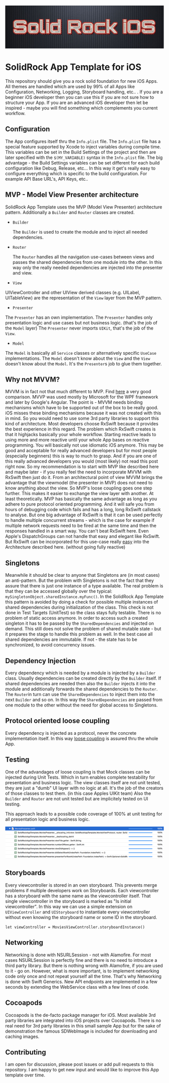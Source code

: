 ![SolidRock](https://github.com/DarkoDamjanovic/SolidRock.AppTemplate.iOS/blob/master/solidrock.jpg "SolidRock")

# SolidRock App Template for iOS

This repository should give you a rock solid foundation for new iOS Apps. All themes are handled which are used by 99% of all Apps like Configuration, Networking, Logging, Storyboard handling, etc.. . If you are a beginner iOS developer then you can use this if you are not sure how to structure your App. If you are an advanced iOS developer then let be inspired - maybe you will find something which complements you current workflow.

## Configuration

The App configures itself thru the `Info.plist` file. The `Info.plist` file has a special feature supported by Xcode to inject variables during compile time. This variables can be set in the Build Settings of the project and then are later specified with the `$(MY_VARIABLE)` syntax in the `Info.plist` file. The big advantage - the Build Settings variables can be set different for each build configuration like Debug, Release, etc... In this way it get's really easy to configure everything which is specific to the build configuration. For example API Base URL's, API Keys, etc..

## MVP - Model View Presenter architecture

SolidRock App Template uses the MVP (Model View Presenter) architecture pattern. Additionally a `Builder` and `Router` classes are created. 

* `Builder`

   The `Builder` is used to create the module and to inject all needed dependencies.

* `Router`

   The `Router` handles all the navigation use-cases between views and passes the shared dependencies from one module into the other. In this way only the really needed dependencies are injected into the presenter and view. 

* `View`

UIViewController and other UIView derived classes (e.g. UILabel, UITableView) are the representation of the `View` layer from the MVP pattern. 

* `Presenter`

The `Presenter` has an own implementation. The `Presenter` handles only presentation logic and use cases but not business logic. (that's the job of the `Model` layer) The `Presenter` never imports `UIKit`, that's the job of the `View`.

* `Model`

The `Model` is basically all `Service` classes or alternatively specific `UseCase` implementations. The `Model` doesn't know about the `View` and the `View` doesn't know about the `Model`. It's the `Presenter`s job to glue them together.

## Why not MVVM?

MVVM is in fact not that much different to MVP. Find [here](https://medium.com/ios-os-x-development/ios-architecture-patterns-ecba4c38de52) a very good comparison. MVVP was used mostly by Microsoft for the WPF framework and later by Google's Angular. The point is - MVVM needs binding mechanisms which have to be supported out of the box to be really good. iOS misses these binding mechanisms because it was not created with this in mind. So you would need to use some 3rd party libraries to support this kind of architecture. Most developers choose RxSwift because it provides the best experience in this regard. The problem which RxSwift creates is that it highjacks basically your whole workflow. Starting reactive leads to using more and more reactive until your whole App bases on reactive programming. You will basically not use idiomatic iOS anymore. This may be good and acceptable for really advanced developers but for most people (especially beginners) this is way to much to grasp. And if you are one of this really advanced developers you would (most likely) not read this post right now. So my recommendation is to start with MVP like described here and maybe later - if you really feel the need to incorporate MVVM with RxSwift then just do it. From an architectural point of view MVVM brings the advantage that the viewmodel (the presenter in MVP) does not need to know anything about the view. So MVP's loose coupling goes one step further. This makes it easier to exchange the view layer with another. At least theoretically. MVP has basically the same advantage as long as you adhere to pure protocol oriented programming. And it will safe you from hours of debugging code which fails and has a long, long RxSwift callstack to analyse. But one big advantage of RxSwift is that it can be used perfectly to handle multiple concurrent streams - which is the case for example if multiple network requests need to be fired at the same time and then the responses handled in a smart way. You can't beat RxSwift here. Even Apple's DispatchGroups can not handle that easy and elegant like RxSwift. But RxSwift can be incorporated for this use-case really [easy](http://reactivex.io/documentation/operators/merge.html) into the Architecture described here. (without going fully reactive)

## Singletons

Meanwhile it should be clear to anyone that Singletons are (in most cases) an anti-pattern. But the problem with Singletons is not the fact that they assure that there is just one instance of a type available. The real problem is that they can be accessed globally over the typical: `mySingletonObject.sharedInstance.myFunc()`. In the SolidRock App Template this pattern is avoided by doing a check for possible multiple instances of shared dependencies during initialization of the class. This check is not done in Test Targets (UnitTest) so the class stays fully testable. There is no problem of static access anymore. In order to access such a created singleton it has to be passed by the `SharedDependencies` and injected on demand. This still does not solve the problem of shared mutable state - but it prepares the stage to handle this problem as well. In the best case all shared dependencies are immutable. If not - the state has to be synchronized, to avoid concurrency issues.

## Dependency Injection 

Every dependency which is needed by a module is injected by a `Builder` class. Usually dependencies can be created directly by the `Builder` itself. If shared dependencies are needed then also the `Builder` injects it into the module and additionally forwards the shared dependencies to the `Router`. The `Router`in turn can use the `SharedDependencies` to inject them into the next `Builder` and so on. In this way the `SharedDependencies` are passed from one module to the other without the need for global access to Singletons.

## Protocol oriented loose coupling

Every dependency is injected as a protocol, never the concrete implementation itself. In this way [loose coupling](https://en.wikipedia.org/wiki/Loose_coupling) is assured thru the whole App. 

## Testing

One of the advandages of loose coupling is that Mock classes can be injected during Unit Tests. Which in turn enables complete testability for presentation and business logic. The view classes itself are not unit tested, they are just a "dumb" UI layer with no logic at all. It's the job of the creators of those classes to test them. (in this case Apples UIKit team) Also the `Builder` and `Router` are not unit tested but are implicitely tested on UI testing.

This approach leads to a possible code coverage of 100% at unit testing for all presentation logic and business logic.

![SolidRock](https://github.com/DarkoDamjanovic/SolidRock.AppTemplate.iOS/blob/master/codecoverage.png "SolidRock")

## Storyboards

Every viewcontroller is stored in an own storyboard. This prevents merge problems if multiple developers work on Storyboards. Each viewcontroller has a storyboard with the same name as the viewcontroller itself. That single viewcontroller in the storyboard is marked as "Is initial viewcontroller". In this way we can use a simple extension on `UIViewController` and `UIStoryboard` to instantiate every viewcontroller without even knowing the storyboard name or some ID in the storyboard.

    let viewController = MoviesViewController.storyboardInstance()

## Networking

Networking is done with NSURLSession - not with Alamofire. For most cases NSURLSession is perfectly fine and there is no need to introduce a third party library. But there is nothing wrong with Alamofire, if you are used to it - go on. However, what is more important, is to implement networking code only once and not repeat yourself all the time. That's why Networking is done with Swift Generics. New API endpoints are implemented in a few seconds by extending the WebService class with a few lines of code.

## Cocoapods

Cocoapods is the de-facto package manager for iOS. Most available 3rd party libraries are integrated into iOS projects over Cocoapods. There is no real need for 3rd party libraries in this small sample App but for the sake of demonstration the famous SDWebImage is included for downloading and caching images.

## Contributing

I am open for discussion, please post issues or add pull requests to this repository. I am happy to get new input and would like to improve this App template over time.






